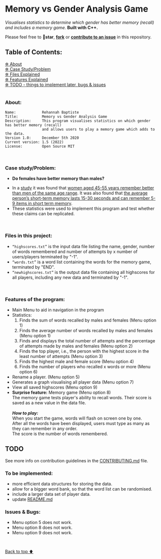 # Memory vs Gender Analysis Game
*Visualises statistics to determine which gender has better memory (recall) and includes a memory game.* **Built with C++.**

Please feel free to 🌟**star**, **[fork](/LICENSE)** or [**contribute to an issue**](https://github.com/Rehannah/Memory-vs-Gender-Analysis-Game/issues) in this repository.
<br/>

## Table of Contents:
[ ✲ About](#about) <br/>
[ ✲ Case Study/Problem](#case-studyproblem) <br/>
[ ✲ Files Explained](#files-in-this-project) <br/>
[ ✲ Features Explained](#features-of-the-program) <br/>
[ ✲ TODO - things to implement later, bugs & issues](#todo) <br/>
<br/>

### About:
```
Name:            Rehannah Baptiste
Title:           Memory vs Gender Analysis Game
Description:     This program visualises statistics on which gender has better memory (recall) 
                 and allows users to play a memory game which adds to the data. 	
Version 1.0:     December 5th 2020
Current version: 1.5 (2022)
License:         Open Source MIT
```
<br/>

### Case study/Problem:
* **Do females have better memory than males?**
- In a [study](https://www.sciencedaily.com/releases/2016/11/161109112447.htm) it was found that [women aged 45-55 years remember better than men of the same age range](https://www.medicalnewstoday.com/articles/313998). It was also found that [the average person’s short-term memory lasts 15-30 seconds and can remember 5-9 items in short term memory](https://www.simplypsychology.org/short-term-memory.html).
- These statistics were used to implement this program and test whether these claims can be replicated.
<br/>

### Files in this project:
-	``“highscores.txt”`` is the input data file listing the name, gender, number of words remembered and number of attempts by x number of users/players terminated by "-1".
-	``“words.txt”`` is a word list containing the words for the memory game, terminated by "END".
-	``“newhighscores.txt”`` is the output data file containing all highscores for all players, including any new data and terminated by "-1".

<br/>

### Features of the program:
-	Main Menu to aid in navigation in the program
-	Statistics:
    1.	Finds the sum of words recalled by males and females (Menu option 1)
    2.	Finds the average number of words recalled by males and females (Menu option 1)
    3.	Finds and displays the total number of attempts and the percentage of attempts made by males and females (Menu option 2)
    4.	Finds the top player, i.e., the person with the highest score in the least number of attempts (Menu option 3)
    5.	Finds the highest male and female score (Menu option 4)
    6.	Finds the number of players who recalled x words or more (Menu option 6)
-	Rename a player. (Menu option 5)
-	Generates a graph visualising all player data (Menu option 7)
-	View all saved highscores (Menu option 9)
-	**Surprise feature:** Memory game (Menu option 8) <br/>
    The memory game tests player's ability to recall words. Their score is saved as a new value in the data file. <br/> <br/>
    ***How to play:*** <br/>
    When you start the game, words will flash on screen one by one. <br/>
    After all the words have been displayed, users must type as many as they can remember in any order. <br/>
    The score is the number of words remembered. <br/>

## TODO
See more info on contribution guidelines in the [CONTRIBUTING.md](/CONTRIBUTING.md) file.
<br/>

### To be implemented:
- more efficient data structures for storing the data.
- allow for a bigger word bank, so that the word list can be randomised.
- include a larger data set of player data.
- update [README.md](/README.md)

### Issues & Bugs:
- Menu option 5 does not work.
- Menu option 8 does not work.
- Menu option 9 does not work.
<br/>

[Back to top ⬆ ](#table-of-content)
